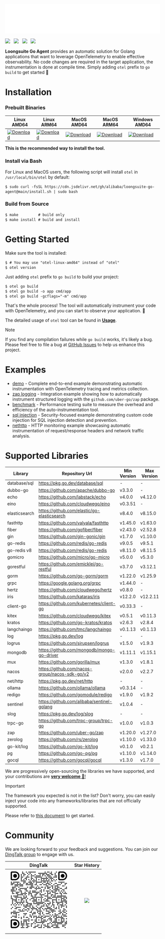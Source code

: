 ![](docs/images/anim-logo.svg)

[![](https://shields.io/badge/-中文文档-black?logo=dolphin)](./docs/README_CN.md)  &nbsp;
[![](https://shields.io/badge/-阿里云商业版-black?logo=alibabacloud)](https://help.aliyun.com/zh/arms/application-monitoring/getting-started/monitoring-the-golang-applications) &nbsp;
[![](https://shields.io/badge/-Loongsuite_Java-black?logo=alibabacloud)](https://github.com/alibaba/loongsuite-java-agent)  &nbsp;
[![](https://shields.io/badge/-Loongsuite_Python-black?logo=alibabacloud)](https://github.com/alibaba/loongsuite-python-agent)  &nbsp;

**Loongsuite Go Agent** provides an automatic solution for Golang applications that want to
leverage OpenTelemetry to enable effective observability. No code changes are
required in the target application, the instrumentation is done at compile
time. Simply adding `otel` prefix to `go build` to get started :rocket:

# Installation

### Prebuilt Binaries

| Linux AMD64 | Linux ARM64 | MacOS AMD64 | MacOS ARM64 | Windows AMD64 |
| -- | -- | -- | -- | -- |
| [![Download](https://shields.io/badge/-Download-black?logo=winamp)](https://github.com/alibaba/loongsuite-go-agent/releases/latest/download/otel-linux-amd64) | [![Download](https://shields.io/badge/-Download-black?logo=winamp)](https://github.com/alibaba/loongsuite-go-agent/releases/latest/download/otel-linux-arm64) | [![Download](https://shields.io/badge/-Download-black?logo=winamp)](https://github.com/alibaba/loongsuite-go-agent/releases/latest/download/otel-darwin-amd64) | [![Download](https://shields.io/badge/-Download-black?logo=winamp)](https://github.com/alibaba/loongsuite-go-agent/releases/latest/download/otel-darwin-arm64) | [![Download](https://shields.io/badge/-Download-black?logo=winamp)](https://github.com/alibaba/loongsuite-go-agent/releases/latest/download/otel-windows-amd64.exe) | 

**This is the recommended way to install the tool.**

### Install via Bash
For Linux and MacOS users, the following script will install `otel` in `/usr/local/bin/otel` by default:
```console
$ sudo curl -fsSL https://cdn.jsdelivr.net/gh/alibaba/loongsuite-go-agent@main/install.sh | sudo bash
```

### Build from Source

```console
$ make         # build only
$ make install # build and install
```

# Getting Started

Make sure the tool is installed:
```console
$ # You may use "otel-linux-amd64" instead of "otel"
$ otel version
```

Just adding `otel` prefix to `go build` to build your project:

```console
$ otel go build
$ otel go build -o app cmd/app
$ otel go build -gcflags="-m" cmd/app
```

That's the whole process! The tool will automatically instrument your code with OpenTelemetry, and you can start to observe your application. :telescope:

The detailed usage of `otel` tool can be found in [**Usage**](./docs/usage.md).

> [!NOTE]
> If you find any compilation failures while `go build` works, it's likely a bug.
> Please feel free to file a bug
> at [GitHub Issues](https://github.com/alibaba/loongsuite-go-agent/issues)
> to help us enhance this project.

# Examples

- [demo](./example/demo) - Complete end-to-end example demonstrating automatic instrumentation with OpenTelemetry tracing and metrics collection.
- [zap logging](./example/log) - Integration example showing how to automatically instrument structured logging with the `github.com/uber-go/zap` package.
- [benchmark](./example/benchmark) - Performance testing suite to measure the overhead and efficiency of the auto-instrumentation tool.
- [sql injection](./example/sqlinject) - Security-focused example demonstrating custom code injection for SQL injection detection and prevention.
- [nethttp](./example/nethttp) - HTTP monitoring example showcasing automatic instrumentation of request/response headers and network traffic analysis.

# Supported Libraries
| Library       | Repository Url                                 | Min           Version | Max           Version |
|---------------| ---------------------------------------------- |----------------------|-----------------------|
| database/sql  | https://pkg.go.dev/database/sql                | -                    | -                     |
| dubbo-go      | https://github.com/apache/dubbo-go             | v3.3.0               | -                     |
| echo          | https://github.com/labstack/echo               | v4.0.0               | v4.12.0               |
| eino          | https://github.com/cloudwego/eino              | v0.3.51              | -                     |
| elasticsearch | https://github.com/elastic/go-elasticsearch    | v8.4.0               | v8.15.0               |
| fasthttp      | https://github.com/valyala/fasthttp            | v1.45.0              | v1.63.0               |
| fiber         | https://github.com/gofiber/fiber               | v2.43.0              | v2.52.8               |
| gin           | https://github.com/gin-gonic/gin               | v1.7.0               | v1.10.0               |
| go-redis      | https://github.com/redis/go-redis              | v9.0.5               | v9.5.1                |
| go-redis v8   | https://github.com/redis/go-redis              | v8.11.0              | v8.11.5               |
| gomicro       | https://github.com/micro/go-micro              | v5.0.0               | v5.3.0                |
| gorestful     | https://github.com/emicklei/go-restful         | v3.7.0               | v3.12.1               |
| gorm          | https://github.com/go-gorm/gorm                | v1.22.0              | v1.25.9               |
| grpc          | https://google.golang.org/grpc                 | v1.44.0              | -                     |
| hertz         | https://github.com/cloudwego/hertz             | v0.8.0               | -                     |
| iris          | https://github.com/kataras/iris                | v12.2.0              | v12.2.11              |
| client-go     | https://github.com/kubernetes/client-go        | v0.33.3              | -                     |
| kitex         | https://github.com/cloudwego/kitex             | v0.5.1               | v0.11.3               |
| kratos        | https://github.com/go-kratos/kratos            | v2.6.3               | v2.8.4                |
| langchaingo   | https://github.com/tmc/langchaingo             | v0.1.13              | v0.1.13               |
| log           | https://pkg.go.dev/log                         | -                    | -                     |
| logrus        | https://github.com/sirupsen/logrus             | v1.5.0               | v1.9.3                |
| mongodb       | https://github.com/mongodb/mongo-go-driver     | v1.11.1              | v1.15.1               |
| mux           | https://github.com/gorilla/mux                 | v1.3.0               | v1.8.1                |
| nacos         | https://github.com/nacos-group/nacos-sdk-go/v2 | v2.0.0               | v2.2.7                |
| net/http      | https://pkg.go.dev/net/http                    | -                    | -                     |
| ollama        | https://github.com/ollama/ollama               | v0.3.14              | -                     |
| redigo        | https://github.com/gomodule/redigo             | v1.9.0               | v1.9.2                |
| sentinel      | https://github.com/alibaba/sentinel-golang     | v1.0.4               | -                     |
| slog          | https://pkg.go.dev/log/slog                    | -                    | -                     |
| trpc-go       | https://github.com/trpc-group/trpc-go          | v1.0.0               | v1.0.3                |
| zap           | https://github.com/uber-go/zap                 | v1.20.0              | v1.27.0               |
| zerolog       | https://github.com/rs/zerolog                  | v1.10.0              | v1.33.0               |
| go-kit/log    | https://github.com/go-kit/log                  | v0.1.0               | v0.2.1                |
| pg            | https://github.com/go-pg/pg                    | v1.10.0              | v1.14.0               |
| gocql         | https://github.com/gocql/gocql                 | v1.3.0                | v1.7.0                |

We are progressively open-sourcing the libraries we have supported, and your contributions are [**very welcome** 💖!](https://github.com/alibaba/loongsuite-go-agent/issues?q=is%3Aissue%20state%3Aopen%20label%3A%22contribution%20welcome%22)

> [!IMPORTANT]
> The framework you expected is not in the list? Don't worry, you can easily inject your code into any frameworks/libraries that are not officially supported.
>
> Please refer to [this document](./docs/how-to-add-a-new-rule.md) to get started.

# Community

We are looking forward to your feedback and suggestions. You can join
our [DingTalk group](https://qr.dingtalk.com/action/joingroup?code=v1,k1,GyDX5fUTYnJ0En8MrVbHBYTGUcPXJ/NdsmLODGibd0w=&_dt_no_comment=1&origin=11? )
to engage with us.

| DingTalk | Star History |
| :---: | :---: |
| <img src="docs/images/dingtalk.png" height="200"> | <img src="https://api.star-history.com/svg?repos=alibaba/loongsuite-go-agent&type=Date" height="200"> |